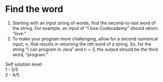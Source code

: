# Find the word
  1. Starting with an input string of words, find the second-to-last word of the string. For example, an input of “I love Codecademy” should return “love.”<br/>
  2. To make your program more challenging, allow for a second numerical input, n, that results in returning the nth word of a string. 
     So, for the string “I can program in Java” and n = 3, the output should be the third word, “program.”<br/>
     
Self solution level:<br/>
1 - 5/5<br/>
2 - 4/5 <br/>
